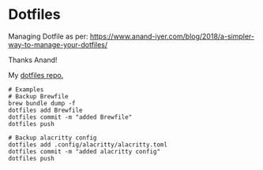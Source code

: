# Dotfiles

Managing Dotfile as per: https://www.anand-iyer.com/blog/2018/a-simpler-way-to-manage-your-dotfiles/

Thanks Anand!

My [dotfiles repo.](https://github.com/level-one-learner/.dotfiles)

```console
# Examples
# Backup Brewfile
brew bundle dump -f
dotfiles add Brewfile
dotfiles commit -m "added Brewfile"
dotfiles push

# Backup alacritty config
dotfiles add .config/alacritty/alacritty.toml
dotfiles commit -m "added alacritty config"
dotfiles push 
```